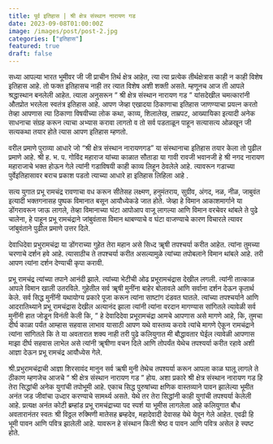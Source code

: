 ```yaml
---
title: पूर्व इतिहास | श्री क्षेत्र संस्थान नारायण गड
date: 2023-09-08T01:00:00Z
image: /images/post/post-2.jpg
categories: ["इतिहास"]
featured: true
draft: false
---
```



सध्या आपल्या भारत भूमीवर जी जी प्राचीन तिर्थ क्षेत्र आहेत, त्या त्या प्रत्येक तीर्थक्षेत्रास काही न काही विशेष इतिहास आहे. तो फक्त इतिहासच नाही तर त्यात विशेष अशी शक्ती असते. म्हणूनच आज ती आपले श्रद्धास्थान बनलेली आहेत. त्याला अनुसरून ” श्री क्षेत्र संस्थान नारायण गड ” यांसदेखील चमत्कारांनी औतप्रोत भरलेला स्वतंत्र इतिहास आहे. आपण जेव्हा एखादया ठिकाणाचा इतिहास जाणण्याचा प्रयत्न करतो तेव्हा आपणास त्या ठिकाणा विषयीच्या लोक कथा, काव्य, शिलालेख, ताम्रपट, आख्यायिका इत्यादी अनेक साधनाचा संग्रह करून त्याचा अभ्यास करावा लागतो व तो सर्व पडताळून पाहून सत्यासत्य ओळखून जी सत्यकथा तयार होते त्यास आपण इतिहास म्हणतो.

वरील प्रमाणे पुराव्या आधारे जो “श्री क्षेत्र संस्थान नारायणगड” या संस्थानाचा इतिहास तयार केला तो पुढील प्रमाणे आहे. श्री ह. भ. प. गोविंद महाराज यांच्या काळात सौताडा या गावी रावजी भवानजी हे श्री नगद नारायण महाराजाचे भक्त होऊन गेले त्यांनी गडाविषयी काही काव्य लिहून ठेवलेले आहे. त्यावरून गडाच्या पुर्वेइतिहासावर बराच प्रकाश पडतो त्याच्या आधारे हा इतिहास लिहिला आहे .

सत्य युगात प्रभू रामचंद्र रावणाचा वध करून सीतेसह लक्ष्मण, हनुमंतराय, सुग्रीव, अंगद, नळ, नीळ, जाबुवंत इत्यादी भक्तगनासह पुष्पक विमानात बसून आयौध्येकडे जात होते. जेव्हा हे विमान आकाशमार्गाने या डोंगरावरून जाऊ लागले, तेव्हा विमानाच्या घंटा आपोआप वाजू लागल्या आणि विमान वरचेवर थांबले ते पुढे चालेना, हे पाहून प्रभू रामचंद्राने जांबुवंतास विमान थाबण्याचे व घंटा वाजण्याचे कारण विचारले त्यावर जांबुवंताने पुढील प्रमाणे उत्तर दिले.

देवाधिदेवा प्रभुरामचंद्रा या डोंगराच्या गुहेत तेरा महान असे सिध्द ॠषी तपश्चर्या करीत आहेत. त्यांना तुमच्या चरणाचे दर्शन हवे आहे. त्यासाठीच ते तपश्चर्या करीत असल्यामुळे त्यांच्या तपोबलाने विमान थांबले आहे. तरी आपण त्यांना दर्शन देण्याची कृपा करावी.

प्रभू रामचंद्र त्यांच्या तपाने आनंदी झाले. त्यांच्या भेटीची ओढ प्रभूरामचंद्रास देखील लगली. त्यांनी तात्काळ आपले विमान खाली उतरविले. गुहेतील सर्व ॠषी मुनींना बाहेर बोलावले आणि सर्वाना दर्शन देऊन कृतार्थ केले. सर्व सिद्ध मुनींनी यथायोग्य प्रकारे पूजा करून त्यांना साष्टांग दंडवत घातले. त्यांच्या तपश्चर्याने आणि आदरातिथ्याने प्रभू रामचंद्रास देखील अत्यानंद झाला त्यांनी त्यांना वरदान मागण्यास सांगितले त्यावेळी सर्व मुनींनी हात जोडून विनंती केली कि, ” हे देवादिदेवा प्रभूरामचंद्रा आमचे आपणास असे मागणे आहे, कि, तुमचा दीर्घ काळा पर्यंत आम्हास सहवास लाभाव यासाठी आपण यथे वास्तव्य करावे त्यांचे मागणे ऐकून रामचंद्राने त्यांना सांगितले कि ते या अवतारात शक्य नाही तरी पुढे कलियुगात मी बौद्धावतार घेईल त्यावेळी आपणास माझा दीर्घ सहवास लाभेल असे त्यांनी ॠषीणा वचन दिले आणि तोपर्यंत येथेच तपश्यर्या करीत रहावे अशी आज्ञा देऊन प्रभू रामचंद्र आयौध्येस गेले.

श्री.प्रभुरामचंद्राची आज्ञा शिरसावंद मानुन सर्व ऋषी मुनी तेथेच तपश्यर्या करून आपला काळ घालू लागले ते ठीकाण म्हणजेच आजचे “ श्री क्षेत्र संस्थान नारायण गड ” होय. अशा प्रकारे श्री क्षेत्र संस्थान नारायण गड हि तेरा सिद्धांची अनेक युगांची तपोभूमी आहे. एकाच सिद्ध पुरुषांच्या क्षणिक वास्तव्याने पावन झालेल्या भूमीत अनंत जड जीवांचा उध्दार करण्याचे सामर्थ्य असते. येथे तर तेरा सिद्धांनी काही युगांची तपश्यर्या केलेली आहे. प्रत्यक्ष अनंत कोटी ब्रम्हांड प्रभू रामचंद्राच्या पद स्पर्श या भूमीस लागलेला आहे कलियुगात बौध अवतारानंतर स्वतः श्री विठ्ठल रुक्मिणी मातेसह ब्रम्हदेव, महादेवादी देवासह येथे येवून गेले आहेत. एवढी हि भूमी पावन आणि पवित्र झालेली आहे.
यावरून हे संस्थान किती श्रेष्ठ व पावन आणि पवित्र असेल हे स्पष्ट होते.
